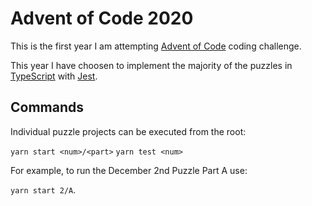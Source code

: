 # Advent of Code 2020

This is the first year I am attempting [Advent of Code](https://adventofcode.com/) coding challenge.

This year I have choosen to implement the majority of the puzzles in [TypeScript](https://www.typescriptlang.org/) with [Jest](https://jestjs.io/).

## Commands

Individual puzzle projects can be executed from the root:

`yarn start <num>/<part>`
`yarn test <num>`

For example, to run the December 2nd Puzzle Part A use:

`yarn start 2/A`.
